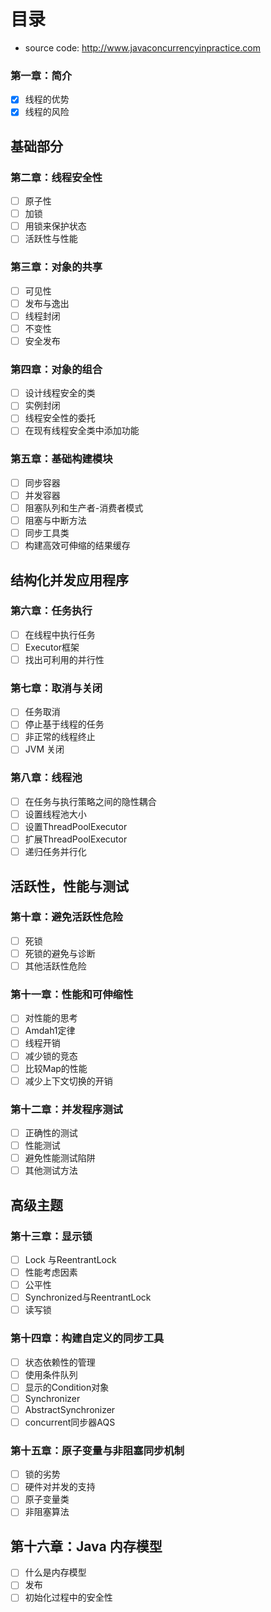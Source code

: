 # 目录

- source code: http://www.javaconcurrencyinpractice.com

### 第一章：简介

- [x] 线程的优势
- [x] 线程的风险

## 基础部分
### 第二章：线程安全性

- [ ] 原子性
- [ ] 加锁
- [ ] 用锁来保护状态
- [ ] 活跃性与性能

### 第三章：对象的共享

- [ ] 可见性
- [ ] 发布与逸出
- [ ] 线程封闭
- [ ] 不变性
- [ ] 安全发布

### 第四章：对象的组合

- [ ] 设计线程安全的类
- [ ] 实例封闭
- [ ] 线程安全性的委托
- [ ] 在现有线程安全类中添加功能

### 第五章：基础构建模块

- [ ] 同步容器
- [ ] 并发容器
- [ ] 阻塞队列和生产者-消费者模式
- [ ] 阻塞与中断方法
- [ ] 同步工具类
- [ ] 构建高效可伸缩的结果缓存

## 结构化并发应用程序
### 第六章：任务执行

- [ ] 在线程中执行任务
- [ ] Executor框架
- [ ] 找出可利用的并行性

### 第七章：取消与关闭

- [ ] 任务取消
- [ ] 停止基于线程的任务
- [ ] 非正常的线程终止
- [ ] JVM 关闭

### 第八章：线程池

- [ ] 在任务与执行策略之间的隐性耦合
- [ ] 设置线程池大小
- [ ] 设置ThreadPoolExecutor
- [ ] 扩展ThreadPoolExecutor
- [ ] 递归任务并行化

## 活跃性，性能与测试
### 第十章：避免活跃性危险

- [ ] 死锁
- [ ] 死锁的避免与诊断
- [ ] 其他活跃性危险

### 第十一章：性能和可伸缩性

- [ ] 对性能的思考
- [ ] Amdah1定律
- [ ] 线程开销
- [ ] 减少锁的竞态
- [ ] 比较Map的性能
- [ ] 减少上下文切换的开销

### 第十二章：并发程序测试

- [ ] 正确性的测试
- [ ] 性能测试
- [ ] 避免性能测试陷阱
- [ ] 其他测试方法

## 高级主题
### 第十三章：显示锁

- [ ] Lock 与ReentrantLock
- [ ] 性能考虑因素
- [ ] 公平性
- [ ] Synchronized与ReentrantLock
- [ ] 读写锁

### 第十四章：构建自定义的同步工具

- [ ] 状态依赖性的管理
- [ ] 使用条件队列
- [ ] 显示的Condition对象
- [ ] Synchronizer
- [ ] AbstractSynchronizer
- [ ] concurrent同步器AQS

### 第十五章：原子变量与非阻塞同步机制

- [ ] 锁的劣势
- [ ] 硬件对并发的支持
- [ ] 原子变量类
- [ ] 非阻塞算法

## 第十六章：Java 内存模型

- [ ] 什么是内存模型
- [ ] 发布
- [ ] 初始化过程中的安全性
